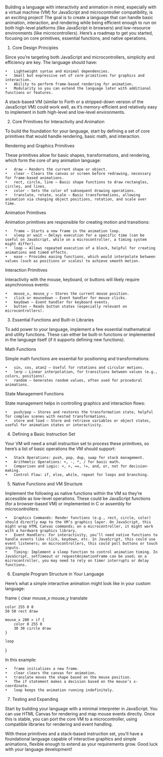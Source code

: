 Building a language with interactivity and animation in mind, especially with a virtual machine (VM) for JavaScript and microcontroller compatibility, is an exciting project! The goal is to create a language that can handle basic animation, interaction, and rendering while being efficient enough to run on both high-level platforms (like JavaScript in browsers) and low-resource environments (like microcontrollers). Here’s a roadmap to get you started, focusing on core primitives, essential functions, and native operations.

1. Core Design Principles

Since you’re targeting both JavaScript and microcontrollers, simplicity and efficiency are key. The language should have:

	•	Lightweight syntax and minimal dependencies.
	•	Small but expressive set of core primitives for graphics and interaction.
	•	Ability to perform frame-based rendering for animation.
	•	Modularity so you can extend the language later with additional functions or features.

A stack-based VM (similar to Forth or a stripped-down version of the JavaScript VM) could work well, as it’s memory-efficient and relatively easy to implement in both high-level and low-level environments.

2. Core Primitives for Interactivity and Animation

To build the foundation for your language, start by defining a set of core primitives that would handle rendering, basic math, and interaction.

Rendering and Graphics Primitives

These primitives allow for basic shapes, transformations, and rendering, which form the core of any animation language:

	•	draw — Renders the current shape or object.
	•	clear — Clears the canvas or screen before redrawing, necessary for frame-based animations.
	•	rect, circle, line — Basic shape functions to draw rectangles, circles, and lines.
	•	color — Sets the color of subsequent drawing operations.
	•	translate, rotate, scale — Basic transformations, allowing animation via changing object positions, rotation, and scale over time.

Animation Primitives

Animation primitives are responsible for creating motion and transitions:

	•	frame — Starts a new frame in the animation loop.
	•	sleep or wait — Delays execution for a specific time (can be useful on JavaScript, while on a microcontroller, a timing system might differ).
	•	loop — Allows repeated execution of a block, helpful for creating animations and timed effects.
	•	ease — Provides easing functions, which would interpolate between values (such as positions or scales) to achieve smooth motion.

Interaction Primitives

Interactivity with the mouse, keyboard, or buttons will likely require asynchronous events:

	•	mouse_x, mouse_y — Stores the current mouse position.
	•	click or mousedown — Event handler for mouse clicks.
	•	keydown — Event handler for keyboard events.
	•	button — Reads button states (especially relevant on microcontrollers).

3. Essential Functions and Built-in Libraries

To add power to your language, implement a few essential mathematical and utility functions. These can either be built-in functions or implemented in the language itself (if it supports defining new functions).

Math Functions

Simple math functions are essential for positioning and transformations:

	•	sin, cos, atan2 — Useful for rotations and circular motions.
	•	lerp — Linear interpolation, for transitions between values (e.g., colors, positions).
	•	random — Generates random values, often used for procedural animations.

State Management Functions

State management helps in controlling graphics and interaction flows:

	•	push/pop — Stores and restores the transformation state, helpful for complex scenes with nested transformations.
	•	store and load — Store and retrieve variables or object states, useful for animation states or interactivity.

4. Defining a Basic Instruction Set

Your VM will need a small instruction set to process these primitives, so here’s a list of basic operations the VM should support:

	•	Stack Operations: push, pop, dup, swap for stack management.
	•	Arithmetic Operations: +, -, *, / for basic math.
	•	Comparison and Logic: <, >, ==, !=, and, or, not for decision-making.
	•	Control Flow: if, else, while, repeat for loops and branching.

5. Native Functions and VM Structure

Implement the following as native functions within the VM so they’re accessible as low-level operations. These could be JavaScript functions (for a browser-based VM) or implemented in C or assembly for microcontrollers:

	•	Graphics Commands: Render functions (e.g., rect, circle, color) should directly map to the VM’s graphics layer. On JavaScript, this might wrap HTML Canvas commands; on a microcontroller, it might work with a hardware graphics library.
	•	Event Handlers: For interactivity, you’ll need native functions to handle events like click, keydown, etc. In JavaScript, this could use event listeners; on microcontrollers, this could poll buttons or touch inputs.
	•	Timing: Implement a sleep function to control animation timing. In JavaScript, setTimeout or requestAnimationFrame can be used; on a microcontroller, you may need to rely on timer interrupts or delay functions.

6. Example Program Structure in Your Language

Here’s what a simple interactive animation might look like in your custom language:

frame {
    clear
    mouse_x mouse_y translate

    color 255 0 0
    50 50 rect draw

    mouse_x 200 > if {
        color 0 255 0
        30 30 circle draw
    }
    
    loop
}

In this example:

	•	frame initializes a new frame.
	•	clear clears the canvas for animation.
	•	translate moves the shape based on the mouse position.
	•	The if statement makes a decision based on the mouse’s x-coordinate.
	•	loop keeps the animation running indefinitely.

7. Testing and Expanding

Start by building your language with a minimal interpreter in JavaScript. You can use HTML Canvas for rendering and map mouse events directly. Once this is stable, you can port the core VM to a microcontroller, using compatible libraries for rendering and event handling.

With these primitives and a stack-based instruction set, you’ll have a foundational language capable of interactive graphics and simple animations, flexible enough to extend as your requirements grow. Good luck with your language development!
